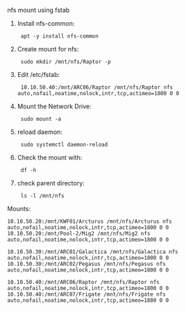 nfs mount using fstab

1. Install nfs-common:

        apt -y install nfs-common
   
3. Create mount for nfs:

        sudo mkdir /mnt/nfs/Raptor -p
   
5. Edit /etc/fstab:

        10.10.50.40:/mnt/ARC06/Raptor /mnt/nfs/Raptor nfs auto,nofail,noatime,nolock,intr,tcp,actimeo=1800 0 0

6. Mount the Network Drive:

        sudo mount -a

7. reload daemon:

        sudo systemctl daemon-reload

7. Check the mount with:

        df -h

8. check parent directory: 

        ls -l /mnt/nfs







Mounts:

    
    10.10.50.20:/mnt/KWF01/Arcturus /mnt/nfs/Arcturus nfs auto,nofail,noatime,nolock,intr,tcp,actimeo=1800 0 0
    10.10.50.20:/mnt/Pool-2/Mig2 /mnt/nfs/Mig2 nfs auto,nofail,noatime,nolock,intr,tcp,actimeo=1800 0 0
    
    10.10.50.30:/mnt/ARC01/Galactica /mnt/nfs/Galactica nfs auto,nofail,noatime,nolock,intr,tcp,actimeo=1800 0 0
    10.10.50.30:/mnt/ARC02/Pegasus /mnt/nfs/Pegasus nfs auto,nofail,noatime,nolock,intr,tcp,actimeo=1800 0 0
    
    10.10.50.40:/mnt/ARC06/Raptor /mnt/nfs/Raptor nfs auto,nofail,noatime,nolock,intr,tcp,actimeo=1800 0 0
    10.10.50.40:/mnt/ARC07/Frigate /mnt/nfs/Frigate nfs auto,nofail,noatime,nolock,intr,tcp,actimeo=1800 0 0
